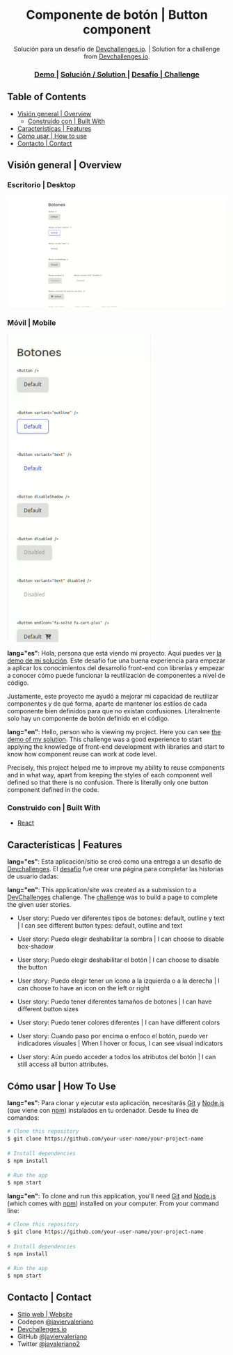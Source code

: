 <!-- Please update value in the {}  -->

<h1 align="center">Componente de botón | Button component</h1>

<div align="center">
  Solución para un desafío de <a href="https://devchallenges.io" target="_blank">Devchallenges.io</a>. | Solution for a challenge from  <a href="https://devchallenges.io" target="_blank">Devchallenges.io</a>.
</div>

<div align="center">
  <h3>
    <a href="https://javiervaleriano.github.io/reusable-button-component">
      Demo
    </a>
    <span> | </span>
    <a href="https://devchallenges.io/solutions/U0syZjP9I1tfSOZnNtzd">
      Solución / Solution
    </a>
    <span> | </span>
    <a href="https://devchallenges.io/challenges/ohgVTyJCbm5OZyTB2gNY">
      Desafío | Challenge
    </a>
  </h3>
</div>

<!-- TABLE OF CONTENTS -->

## Table of Contents

- [Visión general | Overview](#visi%C3%B3n-general--overview)
  - [Construido con | Built With](#construido-con--built-with)
- [Características | Features](#caracter%C3%ADsticas--features)
- [Cómo usar | How to use](#c%C3%B3mo-usar--how-to-use)
- [Contacto | Contact](#contacto--contact)

<!-- OVERVIEW -->

## Visión general | Overview

### Escritorio | Desktop

![Vista de escritorio | Desktop view](./views/proyecto_desktop.gif)

### Móvil | Mobile

![Vista de móvil | Mobile view](./views/proyecto_mobile.gif)

**lang="es"**: Hola, persona que está viendo mi proyecto. Aquí puedes ver <a href="https://javiervaleriano.github.io/reusable-button-component" target="_blank">la demo de mi solución</a>. Este desafío fue una buena experiencia para empezar a aplicar los conocimientos del desarrollo front-end con librerías y empezar a conocer cómo puede funcionar la reutilización de componentes a nivel de código.

Justamente, este proyecto me ayudó a mejorar mi capacidad de reutilizar componentes y de qué forma, aparte de mantener los estilos de cada componente bien definidos para que no existan confusiones. Literalmente solo hay un componente de botón definido en el código.

**lang="en"**: Hello, person who is viewing my project. Here you can see <a href="https://javiervaleriano.github.io/reusable-button-component" target="_blank">the demo of my solution</a>. This challenge was a good experience to start applying the knowledge of front-end development with libraries and start to know how component reuse can work at code level.

Precisely, this project helped me to improve my ability to reuse components and in what way, apart from keeping the styles of each component well defined so that there is no confusion. There is literally only one button component defined in the code.

### Construido con | Built With

<!-- This section should list any major frameworks that you built your project using. Here are a few examples.-->

- [React](https://reactjs.org/)

## Características | Features

<!-- List the features of your application or follow the template. Don't share the figma file here :) -->

**lang="es"**: Esta aplicación/sitio se creó como una entrega a un desafío de [Devchallenges](https://devchallenges.io/challenges). El [desafío](https://devchallenges.io/challenges/ohgVTyJCbm5OZyTB2gNY) fue crear una página para completar las historias de usuario dadas:

**lang="en"**: This application/site was created as a submission to a [DevChallenges](https://devchallenges.io/challenges) challenge. The [challenge](https://devchallenges.io/challenges/ohgVTyJCbm5OZyTB2gNY) was to build a page to complete the given user stories.

- User story: Puedo ver diferentes tipos de botones: default, outline y text | I can see different button types: default, outline and text

- User story: Puedo elegir deshabilitar la sombra | I can choose to disable box-shadow

- User story: Puedo elegir deshabilitar el botón | I can choose to disable the button

- User story: Puedo elegir tener un ícono a la izquierda o a la derecha | I can choose to have an icon on the left or right

- User story: Puedo tener diferentes tamaños de botones | I can have different button sizes

- User story: Puedo tener colores diferentes | I can have different colors

- User story: Cuando paso por encima o enfoco el botón, puedo ver indicadores visuales | When I hover or focus, I can see visual indicators

- User story: Aún puedo acceder a todos los atributos del botón | I can still access all button attributes.

## Cómo usar | How To Use

<!-- This is an example, please update according to your application -->

**lang="es"**: Para clonar y ejecutar esta aplicación, necesitarás [Git](https://git-scm.com) y [Node.js](https://nodejs.org/en/download/) (que viene con [npm](https://www.npmjs.com)) instalados en tu ordenador. Desde tu línea de comandos:

```bash
# Clone this repository
$ git clone https://github.com/your-user-name/your-project-name

# Install dependencies
$ npm install

# Run the app
$ npm start
```

**lang="en"**: To clone and run this application, you'll need [Git](https://git-scm.com) and [Node.js](https://nodejs.org/en/download/) (which comes with [npm](https://www.npmjs.com)) installed on your computer. From your command line:

```bash
# Clone this repository
$ git clone https://github.com/your-user-name/your-project-name

# Install dependencies
$ npm install

# Run the app
$ npm start
```

## Contacto | Contact

- [Sitio web | Website](https://javiervaleriano.github.io/javiervaleriano-portfolio)
- Codepen [@javiervaleriano](https://codepen.io/javiervaleriano)
- [Devchallenges.io](https://devchallenges.io/portfolio/javiervaleriano)
- GitHub [@javiervaleriano](https://github.com/javiervaleriano)
- Twitter [@javaleriano2](https://twitter.com/javaleriano2)
